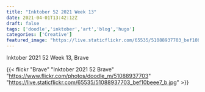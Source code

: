 ```yaml
---
title: "Inktober 52 2021 Week 13"
date: 2021-04-01T13:42:12Z
draft: false
tags: ['doodle','inktober','art','blog','hugo']
categories: ['Creative']
featured_image: "https://live.staticflickr.com/65535/51088937703_bef10beee7_b.jpg"
---
```


Inktober 2021 52 Week 13, Brave

{{< flickr "Brave"
           "Inktober 2021 52 Brave"
           "https://www.flickr.com/photos/doodle_m/51088937703"
           "https://live.staticflickr.com/65535/51088937703_bef10beee7_b.jpg" >}}

